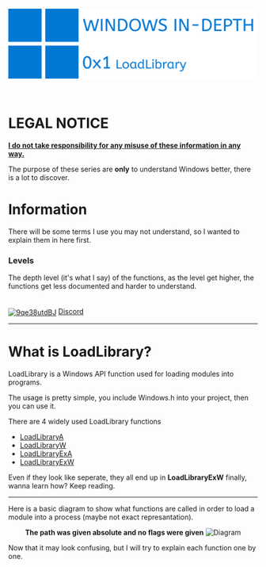 ![WID LOGO](Images/WID.svg "WID_LOGO")

<br>

# LEGAL NOTICE
<ins><b>I do not take responsibility for any misuse of these information in any way.</b></ins>

The purpose of these series are **only** to understand Windows better, there is a lot to discover.

# Information
There will be some terms I use you may not understand, so I wanted to explain them in here first.

### Levels
The depth level (it's what I say) of the functions, as the level get higher, the functions get less documented and harder to understand.
<br><br><br>
<a href="https://discord.gg/9qe38utdBJ" target="blank"><img align="center" src="https://raw.githubusercontent.com/rahuldkjain/github-profile-readme-generator/master/src/images/icons/Social/discord.svg" alt="9qe38utdBJ" height="30" width="30" /></a> [Discord](https://discord.gg/9qe38utdBJ "For other questions etc.")



<hr>

# What is LoadLibrary?
LoadLibrary is a Windows API function used for loading modules into programs.

The usage is pretty simple, you include Windows.h into your project, then you can use it.

There are 4 widely used LoadLibrary functions
- [LoadLibraryA](https://learn.microsoft.com/en-us/windows/win32/api/libloaderapi/nf-libloaderapi-loadlibrarya "MSDN Reference")
- [LoadLibraryW](https://learn.microsoft.com/en-us/windows/win32/api/libloaderapi/nf-libloaderapi-loadlibraryw "MSDN Reference")
- [LoadLibraryExA](https://learn.microsoft.com/en-us/windows/win32/api/libloaderapi/nf-libloaderapi-loadlibraryexa "MSDN Reference")
- [LoadLibraryExW](https://learn.microsoft.com/en-us/windows/win32/api/libloaderapi/nf-libloaderapi-loadlibraryexw "MSDN Reference")

Even if they look like seperate, they all end up in **LoadLibraryExW** finally, wanna learn how? Keep reading.

<hr>

Here is a basic diagram to show what functions are called in order to load a module into a process (maybe not exact represantation).<br>

<p align="center">
<b>The path was given absolute and no flags were given</b>

<img src="https://github.com/paskalian/WID_LoadLibrary/blob/main/Images/Diagram.svg" alt="Diagram"/>
</p>

Now that it may look confusing, but I will try to explain each function one by one.
